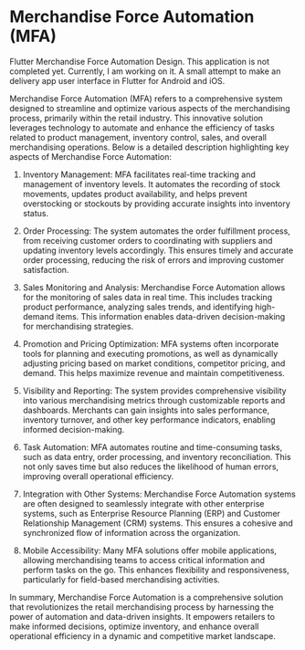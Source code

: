 # Merchandise Force Automation (MFA)
Flutter Merchandise Force Automation Design. This application is not completed yet. Currently, I am working on it.
A small attempt to make an delivery app user interface in Flutter for Android and iOS. 

Merchandise Force Automation (MFA) refers to a comprehensive system designed to streamline and optimize various aspects of the merchandising process, primarily within the retail industry. This innovative solution leverages technology to automate and enhance the efficiency of tasks related to product management, inventory control, sales, and overall merchandising operations. Below is a detailed description highlighting key aspects of Merchandise Force Automation:

1. Inventory Management: MFA facilitates real-time tracking and management of inventory levels. It automates the recording of stock movements, updates product availability, and helps prevent overstocking or stockouts by providing accurate insights into inventory status.

2. Order Processing: The system automates the order fulfillment process, from receiving customer orders to coordinating with suppliers and updating inventory levels accordingly. This ensures timely and accurate order processing, reducing the risk of errors and improving customer satisfaction.

3. Sales Monitoring and Analysis: Merchandise Force Automation allows for the monitoring of sales data in real time. This includes tracking product performance, analyzing sales trends, and identifying high-demand items. This information enables data-driven decision-making for merchandising strategies.

4. Promotion and Pricing Optimization: MFA systems often incorporate tools for planning and executing promotions, as well as dynamically adjusting pricing based on market conditions, competitor pricing, and demand. This helps maximize revenue and maintain competitiveness.

5. Visibility and Reporting: The system provides comprehensive visibility into various merchandising metrics through customizable reports and dashboards. Merchants can gain insights into sales performance, inventory turnover, and other key performance indicators, enabling informed decision-making.

6. Task Automation: MFA automates routine and time-consuming tasks, such as data entry, order processing, and inventory reconciliation. This not only saves time but also reduces the likelihood of human errors, improving overall operational efficiency.

7. Integration with Other Systems: Merchandise Force Automation systems are often designed to seamlessly integrate with other enterprise systems, such as Enterprise Resource Planning (ERP) and Customer Relationship Management (CRM) systems. This ensures a cohesive and synchronized flow of information across the organization.

8. Mobile Accessibility: Many MFA solutions offer mobile applications, allowing merchandising teams to access critical information and perform tasks on the go. This enhances flexibility and responsiveness, particularly for field-based merchandising activities.

In summary, Merchandise Force Automation is a comprehensive solution that revolutionizes the retail merchandising process by harnessing the power of automation and data-driven insights. It empowers retailers to make informed decisions, optimize inventory, and enhance overall operational efficiency in a dynamic and competitive market landscape.
